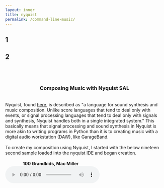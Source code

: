 ```yaml
---
layout: inner
title: nyquist
permalink: /command-line-music/
---
```

## 1
## 2 
## <br>
<div align="center">
<h3>Composing Music with Nyquist SAL</h3>
</div>
<br>
<div align="left">
Nyquist, 
found <a href="https://www.cs.cmu.edu/~rbd/doc/nyquist/part2.html#2">here</a>, 
is described as "a language for sound synthesis and music composition. Unlike score languages that tend to deal only with events, or signal processing languages that tend to deal only with signals and synthesis, Nyquist handles both in a single integrated system." This basically means that signal processing and sound synthesis in Nyquist is more akin to writing programs in Python than it is to creating music with a digital audio workstation (DAW), like GarageBand.
<br><br>
To create my composition using Nyquist, I started with the below nineteen second sample loaded into the nyquist IDE and began creation.
<br><br>
<strong>&emsp;&emsp;&emsp;&emsp;100 Grandkids, Mac Miller</strong>
<br>
<audio controls="controls">
  <source type="audio/wav" src="https://github.com/Sebastian-O-Rodriguez/about/blob/master/audio/100-grandkids-sample.wav"></source>
  <p>Your browser does not support the audio element.</p>
</audio>
</div>